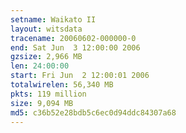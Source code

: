 ```yaml
---
setname: Waikato II
layout: witsdata
tracename: 20060602-000000-0
end: Sat Jun  3 12:00:00 2006
gzsize: 2,966 MB
len: 24:00:00
start: Fri Jun  2 12:00:01 2006
totalwirelen: 56,340 MB
pkts: 119 million
size: 9,094 MB
md5: c36b52e28bdb5c6ec0d94ddc84307a68
---
```

